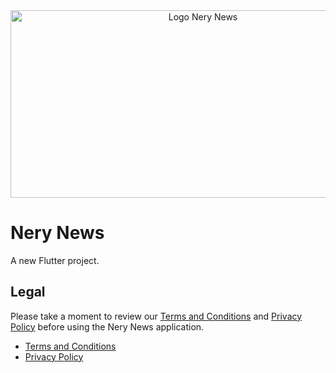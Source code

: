 <div align="center">
  <img src="https://github.com/neryad/rd_loca_news/blob/dev/assets/nerylogoR.png?raw=true" 
       alt="Logo Nery News" 
       width="600" 
       height="300">
</div>


# Nery News

A new Flutter project.



## Legal

Please take a moment to review our [Terms and Conditions](./TERMS_AND_CONDITIONS.md) and [Privacy Policy](./PRIVACY_POLICY.md) before using the Nery News application.

- [Terms and Conditions](./TERMS_AND_CONDITIONS.md)
- [Privacy Policy](./PRIVACY_POLICY.md)
